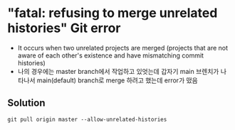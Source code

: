 # "fatal: refusing to merge unrelated histories" Git error

- It occurs when two unrelated projects are merged (projects that are not aware of each other's existence and have mismatching commit histories)
- 나의 경우에는 master branch에서 작업하고 있엇는데 갑자기 main 브렌치가 나타나서 main(default) branch로 merge 하려고 했는데 error가 떴음 

## Solution 
 ```
 git pull origin master --allow-unrelated-histories
 ```
 
